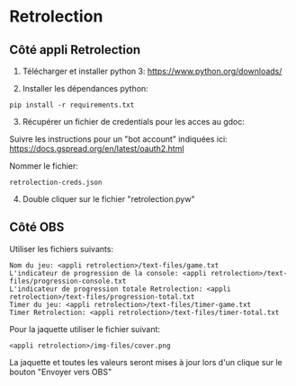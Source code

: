 # Retrolection


## Côté appli Retrolection

1. Télécharger et installer python 3:
https://www.python.org/downloads/

2. Installer les dépendances python:
```
pip install -r requirements.txt
```

3. Récupérer un fichier de credentials pour les acces au gdoc:

Suivre les instructions pour un "bot account" indiquées ici: https://docs.gspread.org/en/latest/oauth2.html

Nommer le fichier:
```
retrolection-creds.json
```

4. Double cliquer sur le fichier "retrolection.pyw"


## Côté OBS

Utiliser les fichiers suivants:

```
Nom du jeu: <appli retrolection>/text-files/game.txt
L'indicateur de progression de la console: <appli retrolection>/text-files/progression-console.txt
L'indicateur de progression totale Retrolection: <appli retrolection>/text-files/progression-total.txt
Timer du jeu: <appli retrolection>/text-files/timer-game.txt
Timer Retrolection: <appli retrolection>/text-files/timer-total.txt
```

Pour la jaquette utiliser le fichier suivant:

```
<appli retrolection>/img-files/cover.png
```

La jaquette et toutes les valeurs seront mises à jour lors d'un clique sur le bouton "Envoyer vers OBS"
